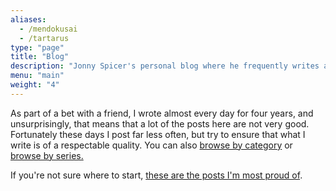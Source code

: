 ```yaml
---
aliases:
  - /mendokusai
  - /tartarus
type: "page"
title: "Blog"
description: "Jonny Spicer's personal blog where he frequently writes about topics such as software engineering, mental health, diet and fitness, music, film and TV"
menu: "main"
weight: "4"
---
```


As part of a bet with a friend, I wrote almost every day for four years, and unsurprisingly, that means that a lot of the posts here are not very good.
Fortunately these days I post far less often, but try to ensure that what I write is of a respectable quality.
You can also [browse by category](/categories) or [browse by series.](/series)

If you're not sure where to start, [these are the posts I'm most proud of](/bestof).
